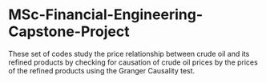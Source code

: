 # MSc-Financial-Engineering-Capstone-Project
These set of codes study the price relationship between crude oil and its refined products by checking for causation of crude oil prices by the prices of the refined products using the Granger Causality test. 
